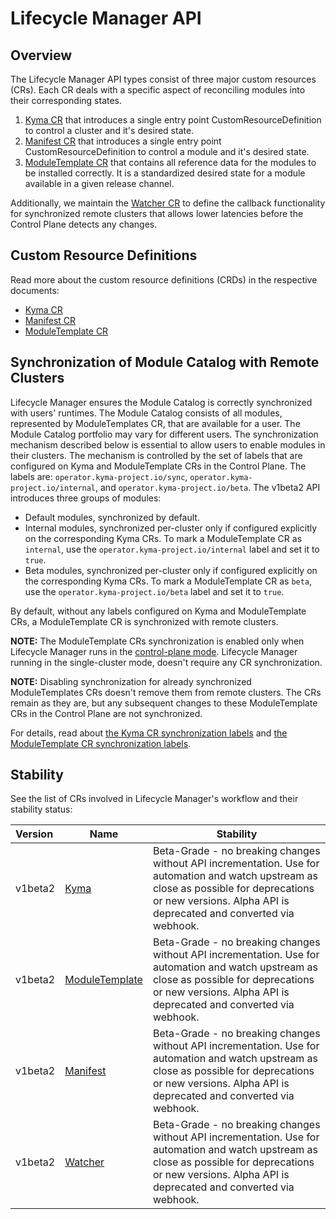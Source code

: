 # Lifecycle Manager API

## Overview

The Lifecycle Manager API types consist of three major custom resources (CRs). Each CR deals with a specific aspect of reconciling modules into their corresponding states.

1. [Kyma CR](/api/v1beta2/kyma_types.go) that introduces a single entry point CustomResourceDefinition to control a cluster and it's desired state.
2. [Manifest CR](/api/v1beta2/manifest_types.go) that introduces a single entry point CustomResourceDefinition to control a module and it's desired state.
3. [ModuleTemplate CR](/api/v1beta2/moduletemplate_types.go) that contains all reference data for the modules to be installed correctly. It is a standardized desired state for a module available in a given release channel.

Additionally, we maintain the [Watcher CR](/api/v1beta2/watcher_types.go) to define the callback functionality for synchronized remote clusters that allows lower latencies before the Control Plane detects any changes.

## Custom Resource Definitions

Read more about the custom resource definitions (CRDs) in the respective documents:

* [Kyma CR](kyma-cr.md)
* [Manifest CR](manifest-cr.md)
* [ModuleTemplate CR](moduleTemplate-cr.md)

## Synchronization of Module Catalog with Remote Clusters

Lifecycle Manager ensures the Module Catalog is correctly synchronized with users' runtimes.
The Module Catalog consists of all modules, represented by ModuleTemplates CR, that are available for a user. The Module Catalog portfolio may vary for different users.
The synchronization mechanism described below is essential to allow users to enable modules in their clusters.
The mechanism is controlled by the set of labels that are configured on Kyma and ModuleTemplate CRs in the Control Plane. The labels are: `operator.kyma-project.io/sync`, `operator.kyma-project.io/internal`, and `operator.kyma-project.io/beta`.
The v1beta2 API introduces three groups of modules:

* Default modules, synchronized by default.
* Internal modules, synchronized per-cluster only if configured explicitly on the corresponding Kyma CRs. To mark a ModuleTemplate CR as `internal`, use the `operator.kyma-project.io/internal` label and set it to `true`.
* Beta modules, synchronized per-cluster only if configured explicitly on the corresponding Kyma CRs. To mark a ModuleTemplate CR as `beta`, use the `operator.kyma-project.io/beta` label and set it to `true`.

By default, without any labels configured on Kyma and ModuleTemplate CRs, a ModuleTemplate CR is synchronized with remote clusters.

**NOTE:** The ModuleTemplate CRs synchronization is enabled only when Lifecycle Manager runs in the [control-plane mode](../running-modes.md). Lifecycle Manager running in the single-cluster mode, doesn't require any CR synchronization.

**NOTE:** Disabling synchronization for already synchronized ModuleTemplates CRs doesn't remove them from remote clusters. The CRs remain as they are, but any subsequent changes to these ModuleTemplate CRs in the Control Plane are not synchronized.

For details, read about [the Kyma CR synchronization labels](kyma-cr.md#operatorkyma-projectio-labels) and [the ModuleTemplate CR synchronization labels](moduleTemplate-cr.md#operatorkyma-projectio-labels).

## Stability

See the list of CRs involved in Lifecycle Manager's workflow and their stability status:

| Version | Name                                                | Stability                                                                                                                                                                                                    |
|:--------|-----------------------------------------------------------------|--------------------------------------------------------------------------------------------------------------------------------------------------------------------------------------------------------------|
| v1beta2 | [Kyma](/api/v1beta2/kyma_types.go)                         | Beta-Grade - no breaking changes without API incrementation. Use for automation and watch upstream as close as possible for deprecations or new versions. Alpha API is deprecated and converted via webhook. |
| v1beta2 | [ModuleTemplate](/api/v1beta2/moduletemplate_types.go)     | Beta-Grade - no breaking changes without API incrementation. Use for automation and watch upstream as close as possible for deprecations or new versions. Alpha API is deprecated and converted via webhook. |
| v1beta2 | [Manifest](/api/v1beta2/manifest_types.go)                 | Beta-Grade - no breaking changes without API incrementation. Use for automation and watch upstream as close as possible for deprecations or new versions. Alpha API is deprecated and converted via webhook. |
| v1beta2 | [Watcher](/api/v1beta2/watcher_types.go)                   | Beta-Grade - no breaking changes without API incrementation. Use for automation and watch upstream as close as possible for deprecations or new versions. Alpha API is deprecated and converted via webhook. |

